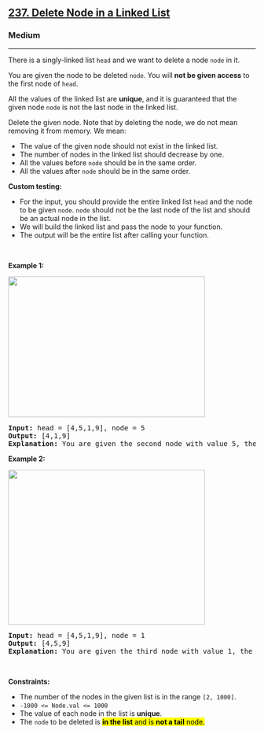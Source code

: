 <h2><a href="https://leetcode.com/problems/delete-node-in-a-linked-list/">237. Delete Node in a Linked List</a></h2><h3>Medium</h3><hr><div><p>There is a singly-linked list <code>head</code> and we want to delete a node <code>node</code> in it.</p>

<p>You are given the node to be deleted <code>node</code>. You will <strong>not be given access</strong> to the first node of <code>head</code>.</p>

<p>All the values of the linked list are <strong>unique</strong>, and it is guaranteed that the given node <code>node</code> is not the last node in the linked list.</p>

<p>Delete the given node. Note that by deleting the node, we do not mean removing it from memory. We mean:</p>

<ul>
	<li>The value of the given node should not exist in the linked list.</li>
	<li>The number of nodes in the linked list should decrease by one.</li>
	<li>All the values before <code>node</code> should be in the same order.</li>
	<li>All the values after <code>node</code> should be in the same order.</li>
</ul>

<p><strong>Custom testing:</strong></p>

<ul>
	<li>For the input, you should provide the entire linked list <code>head</code> and the node to be given <code>node</code>. <code>node</code> should not be the last node of the list and should be an actual node in the list.</li>
	<li>We will build the linked list and pass the node to your function.</li>
	<li>The output will be the entire list after calling your function.</li>
</ul>

<p>&nbsp;</p>
<p><strong class="example">Example 1:</strong></p>
<img alt="" src="https://assets.leetcode.com/uploads/2020/09/01/node1.jpg" style="width: 400px; height: 286px;">
<pre><strong>Input:</strong> head = [4,5,1,9], node = 5
<strong>Output:</strong> [4,1,9]
<strong>Explanation: </strong>You are given the second node with value 5, the linked list should become 4 -&gt; 1 -&gt; 9 after calling your function.
</pre>

<p><strong class="example">Example 2:</strong></p>
<img alt="" src="https://assets.leetcode.com/uploads/2020/09/01/node2.jpg" style="width: 400px; height: 315px;">
<pre><strong>Input:</strong> head = [4,5,1,9], node = 1
<strong>Output:</strong> [4,5,9]
<strong>Explanation: </strong>You are given the third node with value 1, the linked list should become 4 -&gt; 5 -&gt; 9 after calling your function.
</pre>

<p>&nbsp;</p>
<p><strong>Constraints:</strong></p>

<ul>
	<li>The number of the nodes in the given list is in the range <code>[2, 1000]</code>.</li>
	<li><code>-1000 &lt;= Node.val &lt;= 1000</code></li>
	<li>The value of each node in the list is <strong>unique</strong>.</li>
	<li>The <code>node</code> to be deleted is <strong><mark id="d47a2e60-0a33-47e0-a1aa-0c5e3bbcc16a" data-private-id="d0d727c5-0d78-45a9-8ca7-acab7f1e6a72" data-next-private-id="c211588f-f1d7-48d5-aabe-9dee9b58d66b" class="df59810e-5ef7-4484-bd7e-04b5aa24de9e e38c8675-5c50-49d0-a832-cba12f7ca827 default-red-aa94e3d5-ab2f-4205-b74e-18ce31c7c0ce" tabindex="0">in the list</mark></strong><mark data-private-id="c211588f-f1d7-48d5-aabe-9dee9b58d66b" data-first-mark-id="d47a2e60-0a33-47e0-a1aa-0c5e3bbcc16a" data-next-private-id="b57eaf9e-a731-4596-b31b-5070eb2d6b1e" class="df59810e-5ef7-4484-bd7e-04b5aa24de9e e38c8675-5c50-49d0-a832-cba12f7ca827 default-red-aa94e3d5-ab2f-4205-b74e-18ce31c7c0ce"> and is </mark><strong><mark data-private-id="b57eaf9e-a731-4596-b31b-5070eb2d6b1e" data-first-mark-id="d47a2e60-0a33-47e0-a1aa-0c5e3bbcc16a" data-next-private-id="c486fcdc-27f6-4f83-bd11-7641e18e0665" class="df59810e-5ef7-4484-bd7e-04b5aa24de9e e38c8675-5c50-49d0-a832-cba12f7ca827 default-red-aa94e3d5-ab2f-4205-b74e-18ce31c7c0ce">not a tail</mark></strong><mark data-private-id="c486fcdc-27f6-4f83-bd11-7641e18e0665" data-first-mark-id="d47a2e60-0a33-47e0-a1aa-0c5e3bbcc16a" class="df59810e-5ef7-4484-bd7e-04b5aa24de9e e38c8675-5c50-49d0-a832-cba12f7ca827 default-red-aa94e3d5-ab2f-4205-b74e-18ce31c7c0ce"> node.</mark></li>
</ul>
</div>